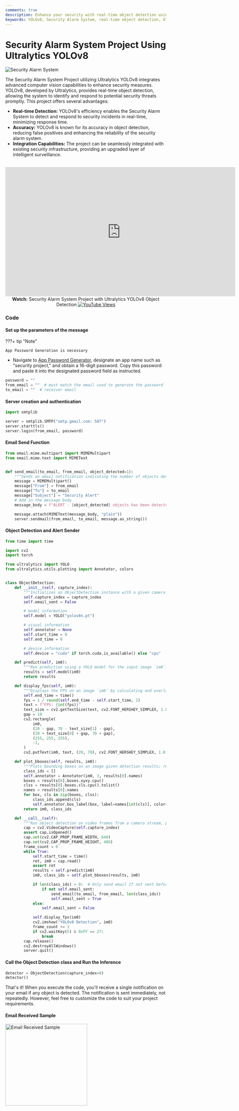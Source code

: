 ```yaml
---
comments: true
description: Enhance your security with real-time object detection using Ultralytics YOLOv8. Reduce false positives and integrate seamlessly with existing systems.
keywords: YOLOv8, Security Alarm System, real-time object detection, Ultralytics, computer vision, integration, false positives
---
```


# Security Alarm System Project Using Ultralytics YOLOv8

<img src="https://github.com/RizwanMunawar/ultralytics/assets/62513924/f4e4a613-fb25-4bd0-9ec5-78352ddb62bd" alt="Security Alarm System">

The Security Alarm System Project utilizing Ultralytics YOLOv8 integrates advanced computer vision capabilities to enhance security measures. YOLOv8, developed by Ultralytics, provides real-time object detection, allowing the system to identify and respond to potential security threats promptly. This project offers several advantages:

- **Real-time Detection:** YOLOv8's efficiency enables the Security Alarm System to detect and respond to security incidents in real-time, minimizing response time.
- **Accuracy:** YOLOv8 is known for its accuracy in object detection, reducing false positives and enhancing the reliability of the security alarm system.
- **Integration Capabilities:** The project can be seamlessly integrated with existing security infrastructure, providing an upgraded layer of intelligent surveillance.

<p align="center">
  <br>
  <iframe loading="lazy" width="720" height="405" src="https://www.youtube.com/embed/_1CmwUzoxY4"
    title="YouTube video player" frameborder="0"
    allow="accelerometer; autoplay; clipboard-write; encrypted-media; gyroscope; picture-in-picture; web-share"
    allowfullscreen>
  </iframe>
  <br>
  <strong>Watch:</strong> Security Alarm System Project with Ultralytics YOLOv8 Object Detection <a href="https://www.youtube.com/watch?v=_1CmwUzoxY4" alt="YouTube Views"><img src="https://img.shields.io/youtube/views/_1CmwUzoxY4" alt="YouTube Views"></a>
</p>

### Code

#### Set up the parameters of the message

???+ tip "Note"

    App Password Generation is necessary

- Navigate to [App Password Generator](https://myaccount.google.com/apppasswords), designate an app name such as "security project," and obtain a 16-digit password. Copy this password and paste it into the designated password field as instructed.

```python
password = ""
from_email = ""  # must match the email used to generate the password
to_email = ""  # receiver email
```

#### Server creation and authentication

```python
import smtplib

server = smtplib.SMTP("smtp.gmail.com: 587")
server.starttls()
server.login(from_email, password)
```

#### Email Send Function

```python
from email.mime.multipart import MIMEMultipart
from email.mime.text import MIMEText


def send_email(to_email, from_email, object_detected=1):
    """Sends an email notification indicating the number of objects detected; defaults to 1 object."""
    message = MIMEMultipart()
    message["From"] = from_email
    message["To"] = to_email
    message["Subject"] = "Security Alert"
    # Add in the message body
    message_body = f"ALERT - {object_detected} objects has been detected!!"

    message.attach(MIMEText(message_body, "plain"))
    server.sendmail(from_email, to_email, message.as_string())
```

#### Object Detection and Alert Sender

```python
from time import time

import cv2
import torch

from ultralytics import YOLO
from ultralytics.utils.plotting import Annotator, colors


class ObjectDetection:
    def __init__(self, capture_index):
        """Initializes an ObjectDetection instance with a given camera index."""
        self.capture_index = capture_index
        self.email_sent = False

        # model information
        self.model = YOLO("yolov8n.pt")

        # visual information
        self.annotator = None
        self.start_time = 0
        self.end_time = 0

        # device information
        self.device = "cuda" if torch.cuda.is_available() else "cpu"

    def predict(self, im0):
        """Run prediction using a YOLO model for the input image `im0`."""
        results = self.model(im0)
        return results

    def display_fps(self, im0):
        """Displays the FPS on an image `im0` by calculating and overlaying as white text on a black rectangle."""
        self.end_time = time()
        fps = 1 / round(self.end_time - self.start_time, 2)
        text = f"FPS: {int(fps)}"
        text_size = cv2.getTextSize(text, cv2.FONT_HERSHEY_SIMPLEX, 1.0, 2)[0]
        gap = 10
        cv2.rectangle(
            im0,
            (20 - gap, 70 - text_size[1] - gap),
            (20 + text_size[0] + gap, 70 + gap),
            (255, 255, 255),
            -1,
        )
        cv2.putText(im0, text, (20, 70), cv2.FONT_HERSHEY_SIMPLEX, 1.0, (0, 0, 0), 2)

    def plot_bboxes(self, results, im0):
        """Plots bounding boxes on an image given detection results; returns annotated image and class IDs."""
        class_ids = []
        self.annotator = Annotator(im0, 3, results[0].names)
        boxes = results[0].boxes.xyxy.cpu()
        clss = results[0].boxes.cls.cpu().tolist()
        names = results[0].names
        for box, cls in zip(boxes, clss):
            class_ids.append(cls)
            self.annotator.box_label(box, label=names[int(cls)], color=colors(int(cls), True))
        return im0, class_ids

    def __call__(self):
        """Run object detection on video frames from a camera stream, plotting and showing the results."""
        cap = cv2.VideoCapture(self.capture_index)
        assert cap.isOpened()
        cap.set(cv2.CAP_PROP_FRAME_WIDTH, 640)
        cap.set(cv2.CAP_PROP_FRAME_HEIGHT, 480)
        frame_count = 0
        while True:
            self.start_time = time()
            ret, im0 = cap.read()
            assert ret
            results = self.predict(im0)
            im0, class_ids = self.plot_bboxes(results, im0)

            if len(class_ids) > 0:  # Only send email If not sent before
                if not self.email_sent:
                    send_email(to_email, from_email, len(class_ids))
                    self.email_sent = True
            else:
                self.email_sent = False

            self.display_fps(im0)
            cv2.imshow("YOLOv8 Detection", im0)
            frame_count += 1
            if cv2.waitKey(5) & 0xFF == 27:
                break
        cap.release()
        cv2.destroyAllWindows()
        server.quit()
```

#### Call the Object Detection class and Run the Inference

```python
detector = ObjectDetection(capture_index=0)
detector()
```

That's it! When you execute the code, you'll receive a single notification on your email if any object is detected. The notification is sent immediately, not repeatedly. However, feel free to customize the code to suit your project requirements.

#### Email Received Sample

<img width="256" src="https://github.com/RizwanMunawar/ultralytics/assets/62513924/db79ccc6-aabd-4566-a825-b34e679c90f9" alt="Email Received Sample">
